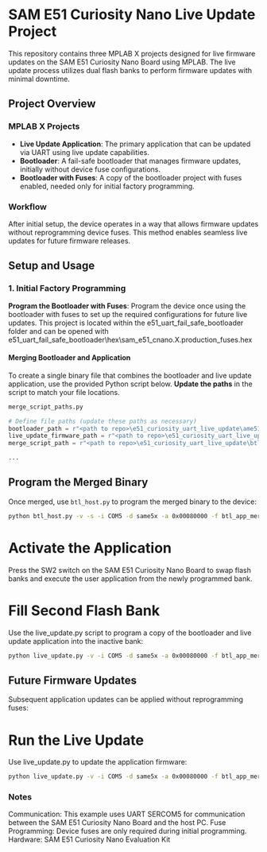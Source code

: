 # SAM E51 Curiosity Nano Live Update Project

This repository contains three MPLAB X projects designed for live firmware updates on the SAM E51 Curiosity Nano Board using MPLAB. The live update process utilizes dual flash banks to perform firmware updates with minimal downtime.

## Project Overview

### MPLAB X Projects

- **Live Update Application**: The primary application that can be updated via UART using live update capabilities.
- **Bootloader**: A fail-safe bootloader that manages firmware updates, initially without device fuse configurations.
- **Bootloader with Fuses**: A copy of the bootloader project with fuses enabled, needed only for initial factory programming.

### Workflow

After initial setup, the device operates in a way that allows firmware updates without reprogramming device fuses. This method enables seamless live updates for future firmware releases.

## Setup and Usage

### 1. Initial Factory Programming

**Program the Bootloader with Fuses**: Program the device once using the bootloader with fuses to set up the required configurations for future live updates. This project is located within the e51_uart_fail_safe_bootloader folder and can be opened with e51_uart_fail_safe_bootloader\hex\sam_e51_cnano.X.production_fuses.hex

#### Merging Bootloader and Application

To create a single binary file that combines the bootloader and live update application, use the provided Python script below. **Update the paths** in the script to match your file locations.

```python
merge_script_paths.py

# Define file paths (update these paths as necessary)
bootloader_path = r"<path to repo>\e51_curiosity_uart_live_update\ame51_uart_live_update\firmware\sam_e51_cnano.X\dist\sam_e51_cnano\production\sam_e51_cnano.X.production.bin"
live_update_firmware_path = r"<path to repo>\e51_curiosity_uart_live_update\e51_uart_fail_safe_bootloader\firmware\sam_e51_cnano.X\dist\sam_e51_cnano\production\sam_e51_cnano.X.production.bin"
merge_script_path = r"<path to repo>\e51_curiosity_uart_live_update\btl_app_merge_bin.py"

...

```
## Program the Merged Binary

Once merged, use `btl_host.py` to program the merged binary to the device:

```bash
python btl_host.py -v -s -i COM5 -d same5x -a 0x00080000 -f btl_app_merged.bin
```

# Activate the Application

Press the SW2 switch on the SAM E51 Curiosity Nano Board to swap flash banks and execute the user application from the newly programmed bank.

# Fill Second Flash Bank

Use the live_update.py script to program a copy of the bootloader and live update application into the inactive bank:

``` bash
python live_update.py -v -i COM5 -d same5x -a 0x00080000 -f btl_app_merged.bin
```

## Future Firmware Updates

Subsequent application updates can be applied without reprogramming fuses:

# Run the Live Update

Use live_update.py to update the application firmware:

``` bash
python live_update.py -v -i COM5 -d same5x -a 0x00080000 -f btl_app_merged.bin
```

### Notes

Communication: This example uses UART SERCOM5 for communication between the SAM E51 Curiosity Nano Board and the host PC.
Fuse Programming: Device fuses are only required during initial programming.
Hardware: SAM E51 Curiosity Nano Evaluation Kit